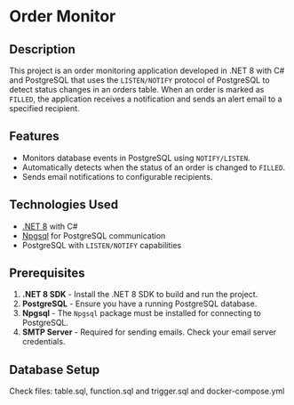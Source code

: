 # Order Monitor

## Description
This project is an order monitoring application developed in .NET 8 with C# and PostgreSQL that uses the `LISTEN/NOTIFY` protocol of PostgreSQL to detect status changes in an orders table. When an order is marked as `FILLED`, the application receives a notification and sends an alert email to a specified recipient.

## Features
- Monitors database events in PostgreSQL using `NOTIFY/LISTEN`.
- Automatically detects when the status of an order is changed to `FILLED`.
- Sends email notifications to configurable recipients.
  
## Technologies Used
- [.NET 8](https://dotnet.microsoft.com/download/dotnet/8.0) with C#
- [Npgsql](https://www.npgsql.org/) for PostgreSQL communication
- PostgreSQL with `LISTEN/NOTIFY` capabilities

## Prerequisites
1. **.NET 8 SDK** - Install the .NET 8 SDK to build and run the project.
2. **PostgreSQL** - Ensure you have a running PostgreSQL database.
3. **Npgsql** - The `Npgsql` package must be installed for connecting to PostgreSQL.
4. **SMTP Server** - Required for sending emails. Check your email server credentials.

## Database Setup
Check files: table.sql, function.sql and trigger.sql and docker-compose.yml

